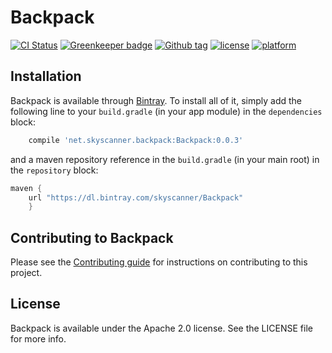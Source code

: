# Backpack

[![CI Status](http://img.shields.io/travis/Skyscanner/backpack-android.svg?style=flat)](https://travis-ci.org/Skyscanner/backpack-android)
[![Greenkeeper badge](https://badges.greenkeeper.io/Skyscanner/backpack-android.svg)](https://greenkeeper.io/)
[![Github tag](https://img.shields.io/github/tag/skyscanner/backpack-android.svg)](https://github.com/Skyscanner/backpack-android)
[![license](https://img.shields.io/github/license/Skyscanner/backpack-android.svg)](https://github.com/Skyscanner/backpack-android)
[![platform](https://img.shields.io/badge/platform-android-green.svg)](https://github.com/Skyscanner/backpack-android)

## Installation

Backpack is available through [Bintray](https://bintray.com/skyscanner/Backpack/Backpack). To install
all of it, simply add the following line to your `build.gradle` (in your app module) in the `dependencies` block:

```gradle
    compile 'net.skyscanner.backpack:Backpack:0.0.3'
```
and a maven repository reference in the `build.gradle` (in your main root) in the `repository` block:

```gradle
maven { 
    url "https://dl.bintray.com/skyscanner/Backpack" 
    }
```

## Contributing to Backpack

Please see the [Contributing guide][0] for instructions on contributing to this project.

## License

Backpack is available under the Apache 2.0 license. See the LICENSE file for more info.

[0]: CONTRIBUTING.md
